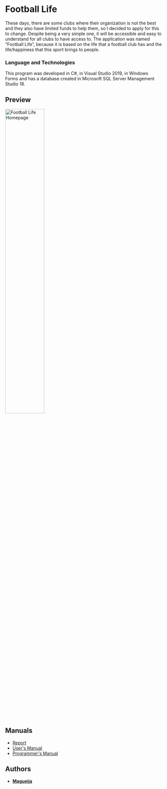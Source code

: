 # Football Life

These days, there are some clubs where their organization is not the best and they also have limited funds to help them, so I decided to apply for this to change. Despite being a very simple one, it will be accessible and easy to understand for all clubs to have access to.
The application was named “Football Life”, because it is based on the life that a football club has and the life/happiness that this sport brings to people.

### Language and Technologies
This program was developed in C#, in Visual Studio 2019, in Windows Forms and has a database created in Microsoft SQL Server Management Studio 18.

## Preview
<img alt="Football Life Homepage" width="50%" src="https://github.com/Magueija/Football_Life_WForms/blob/master/Imagens/Readme/homepage.jpg?raw=true"/>

## Manuals

- [Report](https://github.com/Magueija/Football_Life_WForms/blob/master/docs/Relatorio/Relatorio.pdf "Report")
- [User's Manual](https://github.com/Magueija/Football_Life_WForms/blob/master/docs/Manual_de_Utilizador/Manual_de_Utilizador.pdf "User's Manual")
- [Programmer's Manual](https://github.com/Magueija/Football_Life_WForms/blob/master/docs/Manual_de_Programador/Manual_de_Programador.pdf "Programmer's Manual")

## Authors

  - **[Magueija](https://github.com/Magueija)**
